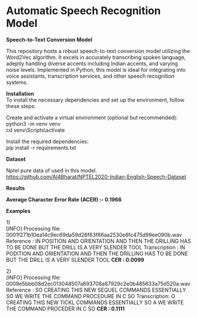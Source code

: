# Automatic Speech Recognition Model

**Speech-to-Text Conversion Model**

This repository hosts a robust speech-to-text conversion model utilizing the Word2Vec algorithm. It excels in accurately transcribing spoken language, 
adeptly handling diverse accents including Indian accents, and varying noise levels. Implemented in Python, this model is ideal for integrating into voice assistants, transcription services, and other speech recognition systems.

**Installation**<br>
To install the necessary dependencies and set up the environment, follow these steps:

Create and activate a virtual environment (optional but recommended):<br>
python3 -m venv venv<br>
cd venv\Scripts\activate

Install the required dependencies:<br>
pip install -r requirements.txt

**Dataset**

Nptel pure data of used in this model.<br>
https://github.com/AI4Bharat/NPTEL2020-Indian-English-Speech-Dataset<br>

**Results**

**Average Character Error Rate (ACER) :-  0.1966**

**Examples**


1)<br>
[INFO] Processing file: 0001f271b10ea14c9ec69da59d26f63f86aa2530e6fc475d99ee090b.wav
       Reference : IN POSITION AND ORIENTATION AND THEN THE DRILLING HAS TO BE DONE BUT THE DRILL IS A VERY SLENDER TOOL
       Transcription : IN PODITION AND ORIENTATION AND THEN THE DRILLING HAS TO BE DONE BUT THE DRILL IS A VERY SLENDER TOOL
       **CER : 0.0099**

2)<br>
[INFO] Processing file: 0009e5bbb08d2ec013048507a693708a67929c2e0b485633a75d520a.wav
       Reference : SO CREATING THIS NEW SEQUEL COMMANDS ESSENTIALLY SO WE WRITE THE COMMAND PROCEDURE IN C SO
       Transcription: O CREATING THIS NEW TICKL COMMANDS ESSENTIALLY SO A WE WRITE THE COMMAND PROCEDER IN C SO
       **CER : 0.1111**
 

